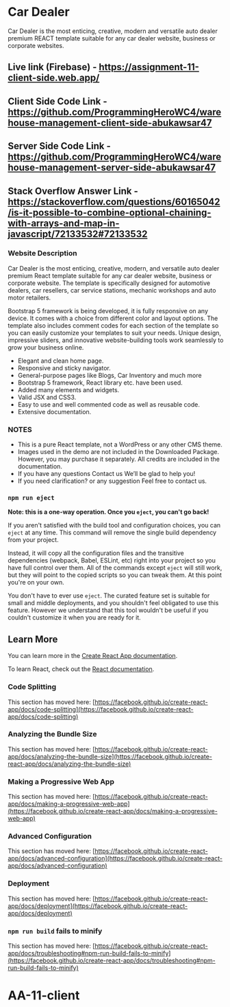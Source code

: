 # Car Dealer

Car Dealer is the most enticing, creative, modern and versatile auto dealer premium REACT template suitable for any car dealer website, business or corporate websites.

## Live link (Firebase) - https://assignment-11-client-side.web.app/
## Client Side Code Link - https://github.com/ProgrammingHeroWC4/warehouse-management-client-side-abukawsar47
## Server Side Code Link - https://github.com/ProgrammingHeroWC4/warehouse-management-server-side-abukawsar47
## Stack Overflow Answer Link - https://stackoverflow.com/questions/60165042/is-it-possible-to-combine-optional-chaining-with-arrays-and-map-in-javascript/72133532#72133532



### Website Description

Car Dealer is the most enticing, creative, modern, and versatile auto dealer premium React template suitable for any car dealer website, business or corporate website. The template is specifically designed for automotive dealers, car resellers, car service stations, mechanic workshops and auto motor retailers.

Bootstrap 5 framework is being developed, it is fully responsive on any device. It comes with a choice from different color and layout options. The template also includes comment codes for each section of the template so you can easily customize your templates to suit your needs. Unique design, impressive sliders, and innovative website-building tools work seamlessly to grow your business online.

* Elegant and clean home page.
* Responsive and sticky navigator.
* General-purpose pages like Blogs, Car Inventory and much more
* Bootstrap 5 framework, React library etc. have been used.
* Added many elements and widgets.
* Valid JSX and CSS3.
* Easy to use and well commented code as well as reusable code.
* Extensive documentation.




### NOTES

* This is a pure React template, not a WordPress or any other CMS theme.
* Images used in the demo are not included in the Downloaded Package. However, you may purchase it separately. All credits are included in the documentation.
* If you have any questions Contact us We’ll be glad to help you!
* If you need clarification? or any suggestion Feel free to contact us.





### `npm run eject`

**Note: this is a one-way operation. Once you `eject`, you can't go back!**

If you aren't satisfied with the build tool and configuration choices, you can `eject` at any time. This command will remove the single build dependency from your project.

Instead, it will copy all the configuration files and the transitive dependencies (webpack, Babel, ESLint, etc) right into your project so you have full control over them. All of the commands except `eject` will still work, but they will point to the copied scripts so you can tweak them. At this point you're on your own.

You don't have to ever use `eject`. The curated feature set is suitable for small and middle deployments, and you shouldn't feel obligated to use this feature. However we understand that this tool wouldn't be useful if you couldn't customize it when you are ready for it.

## Learn More

You can learn more in the [Create React App documentation](https://facebook.github.io/create-react-app/docs/getting-started).

To learn React, check out the [React documentation](https://reactjs.org/).

### Code Splitting

This section has moved here: [https://facebook.github.io/create-react-app/docs/code-splitting](https://facebook.github.io/create-react-app/docs/code-splitting)

### Analyzing the Bundle Size

This section has moved here: [https://facebook.github.io/create-react-app/docs/analyzing-the-bundle-size](https://facebook.github.io/create-react-app/docs/analyzing-the-bundle-size)

### Making a Progressive Web App

This section has moved here: [https://facebook.github.io/create-react-app/docs/making-a-progressive-web-app](https://facebook.github.io/create-react-app/docs/making-a-progressive-web-app)

### Advanced Configuration

This section has moved here: [https://facebook.github.io/create-react-app/docs/advanced-configuration](https://facebook.github.io/create-react-app/docs/advanced-configuration)

### Deployment

This section has moved here: [https://facebook.github.io/create-react-app/docs/deployment](https://facebook.github.io/create-react-app/docs/deployment)

### `npm run build` fails to minify

This section has moved here: [https://facebook.github.io/create-react-app/docs/troubleshooting#npm-run-build-fails-to-minify](https://facebook.github.io/create-react-app/docs/troubleshooting#npm-run-build-fails-to-minify)
# AA-11-client
